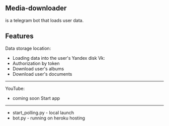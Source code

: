 Media-downloader
--------
is a telegram bot that loads user data.

Features
--------
Data storage location:
 - Loading data into the user's Yandex disk
Vk:
  - Authorization by token
  - Download user's albums
  - Download user's documents
--------
YouTube:
  - coming soon
Start app
--------
- start_polling.py - local launch
- bot.py - running on heroku hosting
